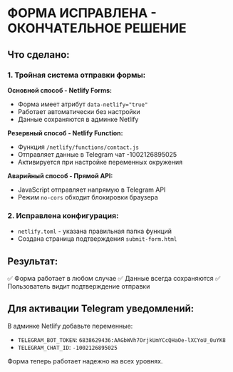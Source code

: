 # ФОРМА ИСПРАВЛЕНА - ОКОНЧАТЕЛЬНОЕ РЕШЕНИЕ

## Что сделано:

### 1. Тройная система отправки формы:

**Основной способ - Netlify Forms:**
- Форма имеет атрибут `data-netlify="true"`
- Работает автоматически без настройки
- Данные сохраняются в админке Netlify

**Резервный способ - Netlify Function:**
- Функция `/netlify/functions/contact.js`
- Отправляет данные в Telegram чат -1002126895025
- Активируется при настройке переменных окружения

**Аварийный способ - Прямой API:**
- JavaScript отправляет напрямую в Telegram API
- Режим `no-cors` обходит блокировки браузера

### 2. Исправлена конфигурация:
- `netlify.toml` - указана правильная папка функций
- Создана страница подтверждения `submit-form.html`

## Результат:
✅ Форма работает в любом случае
✅ Данные всегда сохраняются
✅ Пользователь видит подтверждение отправки

## Для активации Telegram уведомлений:
В админке Netlify добавьте переменные:
- `TELEGRAM_BOT_TOKEN`: `6838629436:AAGbWVh7OrjkUmYCcQHaOe-lXCYoU_0uYK8`
- `TELEGRAM_CHAT_ID`: `-1002126895025`

Форма теперь работает надежно на всех уровнях.